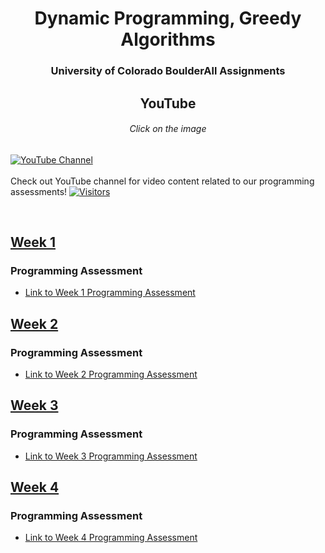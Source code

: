 # <div align="center">Dynamic Programming, Greedy Algorithms</div>
### <div align="center">University of Colorado BoulderAll Assignments
</div>

## <div align="center">YouTube</div>
###### <div align="center">Click on the image</div>

[![YouTube Channel](/img/07Susahnt.gif)](https://www.youtube.com/@07Sushant.)
<br>
<br>
Check out YouTube channel for video content related to our programming assessments!
[![Visitors](https://img.shields.io/endpoint?url=https://api.visitorbadge.io/api/VisitorHit?user=07Sushant&repo=Design-Analysis-and-Algorithm&countColor=%237B1E7A)](https://github.com/07Sushant/Design-Analysis-and-Algorithm)




<br>

## [Week 1](/Dynamic%20Programming,%20Greedy%20Algorithms/Week%201/)

### Programming Assessment
- [Link to Week 1 Programming Assessment](/Dynamic%20Programming,%20Greedy%20Algorithms/Week%201/README.md)

## [Week 2](/Dynamic%20Programming,%20Greedy%20Algorithms/Week%202/)

### Programming Assessment
- [Link to Week 2 Programming Assessment](/Dynamic%20Programming,%20Greedy%20Algorithms/Week%202/README.md)

## [Week 3](/Dynamic%20Programming,%20Greedy%20Algorithms/Week%203/)

### Programming Assessment
- [Link to Week 3 Programming Assessment](/Dynamic%20Programming,%20Greedy%20Algorithms/Week%203/README.md)

## [Week 4](/Dynamic%20Programming,%20Greedy%20Algorithms/Week%204/)

### Programming Assessment
- [Link to Week 4 Programming Assessment](/Dynamic%20Programming,%20Greedy%20Algorithms/Week%204/README.md)
